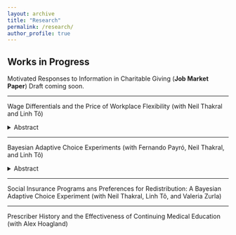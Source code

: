 ```yaml
---
layout: archive
title: "Research"
permalink: /research/
author_profile: true
---
```


Works in Progress
------

Motivated Responses to Information in Charitable Giving (<b>Job Market Paper</b>)
    Draft coming soon.

***

Wage Differentials and the Price of Workplace Flexibility (with Neil Thakral and Linh T&ocirc;)
<details>
<summary open> Abstract </summary>
<br>
This paper studies the interplay between how much workers value workplace flexibility, whether they have such amenities, and how the presence of amenities affects their wages. To overcome the challenge of eliciting quantitative measures of willingness to pay (WTP) at the individual level, we propose the use of dynamic choice experiments, a method which we call the Bayesian Adaptive Choice Experiment (BACE). We implement this method to collect data on the joint distribution of wages, work arrangements, and WTP for different forms of flexibility. We then introduce and estimate a model in which workers may face different prices for job amenities depending on their productivity, extending the Rosen (1986) model of compensating differentials. The model captures key patterns in the data, including (i) the relationship between wages and having amenities, (ii) inequality in workplace amenities across the earnings distribution even when workers value these amenities similarly, and (iii) the tradeoffs across different forms of flexibility. We use the estimates to explore the welfare consequences of workers facing different amenity prices.
</details>

***

Bayesian Adaptive Choice Experiments (with Fernando Payr&oacute;, Neil Thakral, and Linh T&ocirc;)
<details>
<summary open> Abstract </summary>
<br>
We propose the use of dynamic choice experiments to efficiently elicit preferences, a method which we call the Bayesian Adaptive Choice Experiment (BACE). BACE improves upon existing discrete choice experiments which are widely used to elicit preferences both in hypothetical and incentivized settings. We show conditions under which BACE achieves convergence, and that BACE can significantly improve convergence rates relative to methods with randomly generated choices as well as those using optimal static designs. We address computational challenges in implementing BACE in practice by using Bayesian Monte Carlo techniques. The separation between a front-end survey interface and a back-end computational server allows the BACE package to be portable for research designs in a wide range of settings. Beyond efficiency gains, BACE addresses a bias in estimating population-level average preference parameters stemming from using combined data across individuals when individuals differ in their tendency to be inconsistent in their choices. We describe how to use BACE in applications.
</details>

***

Social Insurance Programs ans Preferences for Redistribution: A Bayesian Adaptive Choice Experiment (with Neil Thakral, Linh T&ocirc;, and Valeria Zurla)

***

Prescriber History and the Effectiveness of Continuing Medical Education (with Alex Hoagland)
